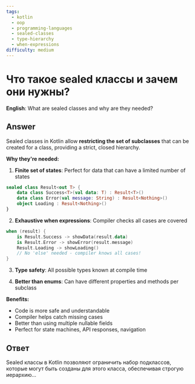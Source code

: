 ```yaml
---
tags:
  - kotlin
  - oop
  - programming-languages
  - sealed-classes
  - type-hierarchy
  - when-expressions
difficulty: medium
---
```


# Что такое sealed классы и зачем они нужны?

**English**: What are sealed classes and why are they needed?

## Answer

Sealed classes in Kotlin allow **restricting the set of subclasses** that can be created for a class, providing a strict, closed hierarchy.

**Why they're needed:**

1. **Finite set of states**: Perfect for data that can have a limited number of states
```kotlin
sealed class Result<out T> {
    data class Success<T>(val data: T) : Result<T>()
    data class Error(val message: String) : Result<Nothing>()
    object Loading : Result<Nothing>()
}
```

2. **Exhaustive when expressions**: Compiler checks all cases are covered
```kotlin
when (result) {
    is Result.Success -> showData(result.data)
    is Result.Error -> showError(result.message)
    Result.Loading -> showLoading()
    // No 'else' needed - compiler knows all cases!
}
```

3. **Type safety**: All possible types known at compile time

4. **Better than enums**: Can have different properties and methods per subclass

**Benefits:**
- Code is more safe and understandable
- Compiler helps catch missing cases
- Better than using multiple nullable fields
- Perfect for state machines, API responses, navigation

## Ответ

Sealed классы в Kotlin позволяют ограничить набор подклассов, которые могут быть созданы для этого класса, обеспечивая строгую иерархию...

